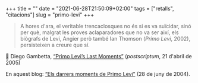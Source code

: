 +++
title = ""
date = "2021-06-28T21:50:09+02:00"
tags = ["retalls", "citacions"]
slug = "primo-levi"
+++

> A hores d'ara, el veritable trencaclosques no és si es va suïcidar, sinó per què, malgrat les proves aclaparadores que no va ser així, els biògrafs de Levi, Angier però també Ian Thomson (*Primo Levi*, 2002), persisteixen a creure que sí.

📎 Diego Gambetta, [“Primo Levi’s Last Moments”](http://www.bostonreview.net/diego-gambetta-primo-levi-last-moments) (*postscriptum*, 21 d'abril de 2005)

En aquest blog: [“Els darrers moments de Primo Levi”](/2004/06/28/els-darrers-moments.html) (28 de juny de 2004).